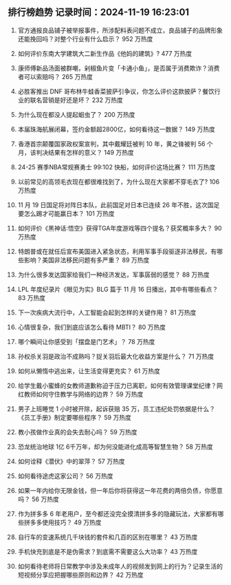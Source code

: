 
## 排行榜趋势 记录时间：2024-11-19 16:23:01
  
  1. 官方通报良品铺子被举报事件，所涉配料表问题不成立，良品铺子的品牌形象还能挽回吗？对整个行业有什么启示？ 952 万热度
    
  2. 如何评价东南大学建筑大二新生作品《他妈的建筑》? 477 万热度
    
  3. 康师傅新品汤面被群嘲，剁椒鱼片变「卡通小鱼」，是否属于消费欺诈？消费者可以索赔吗？ 265 万热度
    
  4. 必胜客推出 DNF 哥布林牛蛙香菜披萨引争议，你怎么评价这款披萨？餐饮行业的联名营销是好还是坏？ 232 万热度
    
  5. 为什么现在都没人提起蛔虫了？ 200 万热度
    
  6. 本届珠海航展闭幕，签约金额超2800亿，如何看待这一数据？ 149 万热度
    
  7. 香港首宗颠覆国家政权案宣判，其中戴耀廷被判 10 年，黄之锋被判 56 个月，该判决结果有怎样的意义？ 149 万热度
    
  8. 24-25 赛季NBA常规赛勇士 99:102 快船，如何评价这场比赛？ 111 万热度
    
  9. 以前常见的高领毛衣现在都很难找到了，为什么现在大家都不穿毛衣了? 106 万热度
    
  10. 11 月 19 日国足将对阵日本队，此前国足对日本已连续 26 年不胜，这次国足要怎么踢才可能赢日本？ 101 万热度
    
  11. 如何评价《黑神话∶悟空》获得TGA年度游戏等四个提名？获奖概率多大？ 90 万热度
    
  12. 特朗普或在就任后宣布美国进入紧急状态，利用军事手段驱逐非法移民，有哪些影响？美国非法移民问题有多严重？ 89 万热度
    
  13. 为什么很多发达国家给我们一种经济发达，军事孱弱的感觉？ 88 万热度
    
  14. LPL 年度纪录片《眼见为实》BLG 篇于 11 月 16 日播出，其中有哪些看点？ 83 万热度
    
  15. 下一次疾病大流行中，人工智能会起到怎样的关键作用？ 81 万热度
    
  16. 心情很复杂，我们到底应该怎么看待 MBTI？ 80 万热度
    
  17. 哪个瞬间让你感受到「摆盘是门艺术」？ 78 万热度
    
  18. 孙权杀关羽是政治不成熟吗？捉关羽后最大化收益方案是什么？ 71 万热度
    
  19. 如何从懒惰中逃出来，让生活变得更充实？ 61 万热度
    
  20. 给学生戴小蜜蜂的女教师道歉称迫于压力已离职，如何有效管理课堂纪律？网红教师如何守住教学与网络的边界？ 59 万热度
    
  21. 男子上班睡觉 1 小时被开除，起诉获赔 35 万，员工违纪处罚依据是什么？《员工手册》制定要哪些程序？ 59 万热度
    
  22. 教小孩做作业真的会失去耐心吗？ 59 万热度
    
  23. 恐龙统治地球 1亿 6千万年，却为何没能进化成高等智慧生物？ 58 万热度
    
  24. 如何诠释《潜伏》中的翠萍？ 57 万热度
    
  25. 如何看待途虎这家公司？ 56 万热度
    
  26. 如果一年内给你无限金钱，但一年后你将获得这一年花费的两倍负债，你愿意吗？ 56 万热度
    
  27. 作为拼多多 6 年老用户，至今都还没完全摸清拼多多的隐藏玩法，大家都有哪些拼多多使用技巧？ 49 万热度
    
  28. 自行车的变速系统几千块钱的套件和几百的区别在哪里？ 43 万热度
    
  29. 手机快充到底是不是伪需求？到底需不需要这么大功率？ 43 万热度
    
  30. 如何看待老师将日常教学中涉及未成年人的视频发到网上的行为？记录生活的短视频分享应把握哪些原则和边界？ 42 万热度
    